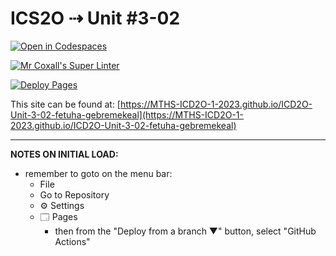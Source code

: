 # ICS2O ⇢ Unit #3-02

[![Open in Codespaces](https://classroom.github.com/assets/launch-codespace-7f7980b617ed060a017424585567c406b6ee15c891e84e1186181d67ecf80aa0.svg)](https://classroom.github.com/open-in-codespaces?assignment_repo_id=14584669)

[![Mr Coxall's Super Linter](https://github.com/MTHS-ICD2O-1-2023/ICD2O-Unit-3-02-fetuha-gebremekeal/workflows/Mr%20Coxall's%20Super%20Linter/badge.svg)](https://github.com/MTHS-ICD2O-1-2023/ICD2O-Unit-3-02-fetuha-gebremekeal/actions)

[![Deploy Pages](https://github.com/MTHS-ICD2O-1-2023/ICD2O-Unit-3-02-fetuha-gebremekeal/workflows/Deploy%20Pages/badge.svg)](https://github.com/MTHS-ICD2O-1-2023/ICD2O-Unit-3-02-fetuha-gebremekeal/actions)

This site can be found at: [https://MTHS-ICD2O-1-2023.github.io/ICD2O-Unit-3-02-fetuha-gebremekeal](https://MTHS-ICD2O-1-2023.github.io/ICD2O-Unit-3-02-fetuha-gebremekeal)

---

**NOTES ON INITIAL LOAD:**
- remember to goto on the menu bar:
  - File
  - Go to Repository
  - ⚙ Settings
  - 🗔 Pages
    - then from the "Deploy from a branch ▼" button, select "GitHub Actions"
